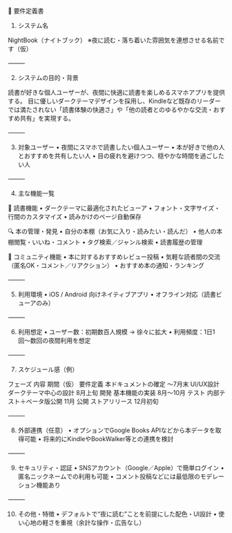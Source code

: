 📄 要件定義書

1. システム名

NightBook（ナイトブック）
※夜に読む・落ち着いた雰囲気を連想させる名前です（仮）

⸻

2. システムの目的・背景

読書が好きな個人ユーザーが、夜間に快適に読書を楽しめるスマホアプリを提供する。
目に優しいダークテーマデザインを採用し、Kindleなど既存のリーダーでは満たされない「読書体験の快適さ」や「他の読者とのゆるやかな交流・おすすめ共有」を実現する。

⸻

3. 対象ユーザー
	•	夜間にスマホで読書したい個人ユーザー
	•	本が好きで他の人とおすすめを共有したい人
	•	目の疲れを避けつつ、穏やかな時間を過ごしたい人

⸻

4. 主な機能一覧

📘 読書機能
	•	ダークテーマに最適化されたビューア
	•	フォント・文字サイズ・行間のカスタマイズ
	•	読みかけのページ自動保存

🔍 本の管理・発見
	•	自分の本棚（お気に入り・読みたい・読んだ）
	•	他人の本棚閲覧・いいね・コメント
	•	タグ検索／ジャンル検索
	•	読書履歴の管理

🤝 コミュニティ機能
	•	本に対するおすすめレビュー投稿
	•	気軽な読者間の交流（匿名OK・コメント／リアクション）
	•	おすすめ本の通知・ランキング

⸻

5. 利用環境
	•	iOS / Android 向けネイティブアプリ
	•	オフライン対応（読書ビューアのみ）

⸻

6. 利用想定
	•	ユーザー数：初期数百人規模 → 徐々に拡大
	•	利用頻度：1日1回〜数回の夜間利用を想定

⸻

7. スケジュール感（例）

フェーズ	内容	期間（仮）
要件定義	本ドキュメントの確定	〜7月末
UI/UX設計	ダークテーマ中心の設計	8月上旬
開発	基本機能の実装	8月〜10月
テスト	内部テスト＋ベータ版公開	11月
公開	ストアリリース	12月初旬


⸻

8. 外部連携（任意）
	•	オプションでGoogle Books APIなどから本データを取得可能
	•	将来的にKindleやBookWalker等との連携を検討

⸻

9. セキュリティ・認証
	•	SNSアカウント（Google／Apple）で簡単ログイン
	•	匿名ニックネームでの利用も可能
	•	コメント投稿などには最低限のモデレーション機能あり

⸻

10. その他・特徴
	•	デフォルトで“夜に読む”ことを前提にした配色・UI設計
	•	使い心地の軽さを重視（余計な操作・広告なし）
